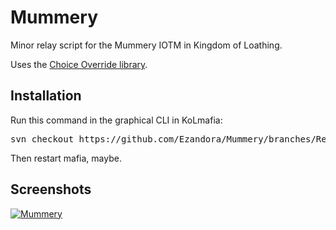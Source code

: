 Mummery
=====
Minor relay script for the Mummery IOTM in Kingdom of Loathing.

Uses the [Choice Override library](https://github.com/Ezandora/Choice-Override).

Installation
----------------
Run this command in the graphical CLI in KoLmafia:
<pre>
svn checkout https://github.com/Ezandora/Mummery/branches/Release/
</pre>
Then restart mafia, maybe.

Screenshots
----------------
[![Mummery](https://raw.github.com/Ezandora/Mummery/master/images/mummery.png)](https://raw.github.com/Ezandora/Mummery/master/images/mummery.png)